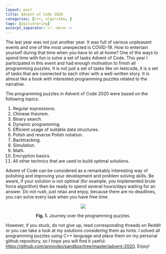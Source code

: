 ```yaml
---
layout: post
title: Advent of Code 2020
categories: [C++, algorithm, ]
tags: [pyclustering]
excerpt_separator: <!--more-->
---
```


The last year was not just another year. It was full of various unpleasant events and one of the most unexpected is COVID-19. How to entertain yourself during that time when you have to sit at home? One of the ways to spend time with fun is solve a set of tasks Advent of Code. This year I participated in this event and had enough motivation to finish all programming puzzles. It is not just a set of tasks like on leetcode, it is a set of tasks that are connected to each other with a well-written story. It is almost like a book with interested programming puzzles related to the narrative.
<!--more-->
The programming puzzles in Advent of Code 2020 were based on the following topics:

1. Regular expressions.
2. Chinese theorem.
3. Binary search.
4. Dynamic programming.
5. Efficient usage of suitable data structures.
6. Polish and reverse Polish notation.
7. Backtracking.
8. Simulation.
9. Math.
10. Encryption basics.
11. All other technics that are used to build optimal solutions.

Advent of Code can be considered as a remarkably interesting way of polishing and improving your development and problem solving skills. Be aware, if your solution is not optimal (for example, you implemented brute force algorithm) then be ready to spend several hours/days waiting for an answer. Do not rush, just relax and enjoy, because there are no deadlines, you can solve every task when you have free time.
<p align="center">
  <img src="{{site.baseurl}}/images/post/2021-02-06/advent-2020.png">
</p>
<p align="center">
  <b>Fig. 1.</b> Journey over the programming puzzles.
</p>

However, if you stuck, do not give up, read corresponding threads on Reddit or you can take a look at my solutions considering them as hints. I solved all programming puzzles using C++ language and place them on my personal github repository, so I hope you will find it useful: https://github.com/annoviko/sandbox/tree/master/advent-2020. Enjoy!
